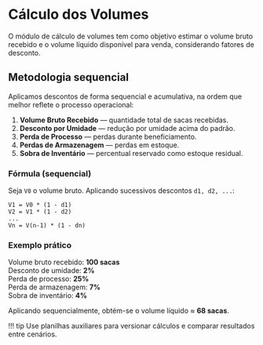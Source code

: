 # Cálculo dos Volumes

O módulo de cálculo de volumes tem como objetivo estimar o volume bruto recebido e o volume líquido disponível para venda, considerando fatores de desconto.

## Metodologia sequencial

Aplicamos descontos de forma sequencial e acumulativa, na ordem que melhor reflete o processo operacional:

1. **Volume Bruto Recebido** — quantidade total de sacas recebidas.  
2. **Desconto por Umidade** — redução por umidade acima do padrão.  
3. **Perda de Processo** — perdas durante beneficiamento.  
4. **Perdas de Armazenagem** — perdas em estoque.  
5. **Sobra de Inventário** — percentual reservado como estoque residual.

### Fórmula (sequencial)
Seja `V0` o volume bruto. Aplicando sucessivos descontos `d1, d2, ...`:

```
V1 = V0 * (1 - d1)
V2 = V1 * (1 - d2)
...
Vn = V(n-1) * (1 - dn)
```

### Exemplo prático
Volume bruto recebido: **100 sacas**  
Desconto de umidade: **2%**  
Perda de processo: **25%**  
Perda de armazenagem: **7%**  
Sobra de inventário: **4%**

Aplicando sequencialmente, obtém-se o volume líquido ≈ **68 sacas**.

!!! tip
    Use planilhas auxiliares para versionar cálculos e comparar resultados entre cenários.
